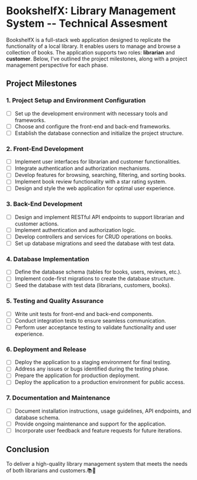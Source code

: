 # BookshelfX: Library Management System -- Technical Assesment

BookshelfX is a full-stack web application designed to replicate the functionality of a local library. It enables users to manage and browse a collection of books. The application supports two roles: **librarian** and **customer**. Below, I've outlined the project milestones, along with a project management perspective for each phase.

## Project Milestones

### 1. Project Setup and Environment Configuration
- [ ] Set up the development environment with necessary tools and frameworks.
- [ ] Choose and configure the front-end and back-end frameworks.
- [ ] Establish the database connection and initialize the project structure.

### 2. Front-End Development
- [ ] Implement user interfaces for librarian and customer functionalities.
- [ ] Integrate authentication and authorization mechanisms.
- [ ] Develop features for browsing, searching, filtering, and sorting books.
- [ ] Implement book review functionality with a star rating system.
- [ ] Design and style the web application for optimal user experience.

### 3. Back-End Development
- [ ] Design and implement RESTful API endpoints to support librarian and customer actions.
- [ ] Implement authentication and authorization logic.
- [ ] Develop controllers and services for CRUD operations on books.
- [ ] Set up database migrations and seed the database with test data.

### 4. Database Implementation
- [ ] Define the database schema (tables for books, users, reviews, etc.).
- [ ] Implement code-first migrations to create the database structure.
- [ ] Seed the database with test data (librarians, customers, books).

### 5. Testing and Quality Assurance
- [ ] Write unit tests for front-end and back-end components.
- [ ] Conduct integration tests to ensure seamless communication.
- [ ] Perform user acceptance testing to validate functionality and user experience.

### 6. Deployment and Release
- [ ] Deploy the application to a staging environment for final testing.
- [ ] Address any issues or bugs identified during the testing phase.
- [ ] Prepare the application for production deployment.
- [ ] Deploy the application to a production environment for public access.

### 7. Documentation and Maintenance
- [ ] Document installation instructions, usage guidelines, API endpoints, and database schema.
- [ ] Provide ongoing maintenance and support for the application.
- [ ] Incorporate user feedback and feature requests for future iterations.

## Conclusion
To deliver a high-quality library management system that meets the needs of both librarians and customers.📚🌟
